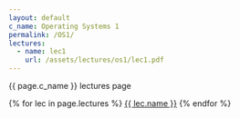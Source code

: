```yaml
---
layout: default
c_name: Operating Systems 1
permalink: /OS1/
lectures:
  - name: lec1
    url: /assets/lectures/os1/lec1.pdf
---
```


{{ page.c_name }} lectures page

{% for lec in page.lectures %}
  <a href="{{ lec.url }}">{{ lec.name }}</a>
{% endfor %}
